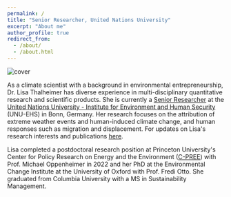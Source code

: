 ```yaml
---
permalink: /
title: "Senior Researcher, United Nations University"
excerpt: "About me"
author_profile: true
redirect_from: 
  - /about/
  - /about.html
---
```



![cover](https://pbs.twimg.com/profile_banners/41559643/1640879999/1500x500)

As a climate scientist with a background in environmental entrepreneurship, Dr. Lisa Thalheimer has diverse experience in multi-disciplinary quantitative research and scientific products.  She is currently a <a href='https://ehs.unu.edu/about/departments/migration-and-environment#team' target="_blank">Senior Researcher</a> at the <a href='https://ehs.unu.edu/' target="_blank">United Nations University - Institute for Environment and Human Security </a> (UNU-EHS) in Bonn, Germany.  Her research focuses on the attribution of extreme weather events and human-induced climate change, and human responses such as migration and displacement.  For updates on Lisa's research interests and publications <a href='https://lisathalheimer.github.io/publications/' target="_blank">here</a>. 

Lisa completed a postdoctoral research position at Princeton University's Center for Policy Research on Energy and the Environment (<a href='https://cpree.princeton.edu/people/lisa-thalheimer' target="_blank">C-PREE</a>) with Prof. Michael Oppenheimer in 2022 and her PhD at the Environmental Change Institute at the University of Oxford with Prof. Fredi Otto.  She graduated from Columbia University with a MS in Sustainability Management. 
